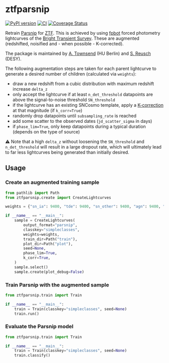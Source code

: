 # ztfparsnip
[![PyPI version](https://badge.fury.io/py/ztfparsnip.svg)](https://badge.fury.io/py/ztfparsnip)
[![CI](https://github.com/simeonreusch/ztfparsnip/actions/workflows/ci.yaml/badge.svg)](https://github.com/simeonreusch/ztfparsnip/actions/workflows/ci.yaml)
[![Coverage Status](https://coveralls.io/repos/github/simeonreusch/ztfparsnip/badge.svg?branch=main)](https://coveralls.io/github/simeonreusch/ztfparsnip?branch=main)

Retrain [Parsnip](https://github.com/LSSTDESC/parsnip) for [ZTF](https://www.ztf.caltech.edu/). This is achieved by using [fpbot](https://github.com/simeonreusch/fpbot) forced photometry lightcurves of the [Bright Transient Survey](https://sites.astro.caltech.edu/ztf/bts/bts.php). These are augmented (redshifted, noisified and - when possible - K-corrected).

The package is maintained by [A. Townsend](https://github.com/aotownsend) (HU Berlin) and [S. Reusch](https://github.com/simeonreusch) (DESY).

The following augmentation steps are taken for each parent lightcurve to generate a desired number of children (calculated via `weights`):

- draw a new redshift from a cubic distribution with maximum redshift increase `delta_z`
- only accept the lightcurve if at least `n_det_threshold` datapoints are above the signal-to-noise threshold `SN_threshold`
- if the lightcurve has an existing SNCosmo template, apply a [K-correction](https://en.wikipedia.org/wiki/K_correction) at that magnitude (if `k_corr=True`)
- randomly drop datapoints until `subsampling_rate` is reached
- add some scatter to the observed dates (`jd_scatter_sigma` in days)
- if `phase_lim=True`, only keep datapoints during a typical duration (depends on the type of source)

:warning:
Note that a high `delta_z` without loosening the `SN_threshold` and `n_det_threshold` will result in a large dropout rate, which will ultimately lead to far less lightcurves being generated than initially desired.

## Usage
### Create an augmented training sample
```python
from pathlib import Path
from ztfparsnip.create import CreateLightcurves

weights = {"sn_ia": 9400, "tde": 9400, "sn_other": 9400, "agn": 9400, "star": 9400}

if __name__ == "__main__":
    sample = CreateLightcurves(
        output_format="parsnip",
        classkey="simpleclasses",
        weights=weights,
        train_dir=Path("train"),
        plot_dir=Path("plot"),
        seed=None,
        phase_lim=True,
        k_corr=True,
    )
    sample.select()
    sample.create(plot_debug=False)
```

### Train Parsnip with the augmented sample
```python
from ztfparsnip.train import Train

if __name__ == "__main__":
    train = Train(classkey="simpleclasses", seed=None)
    train.run()
```

### Evaluate the Parsnip model
```python
from ztfparsnip.train import Train

if __name__ == "__main__":
    train = Train(classkey="simpleclasses", seed=None)
    train.classify()
```
